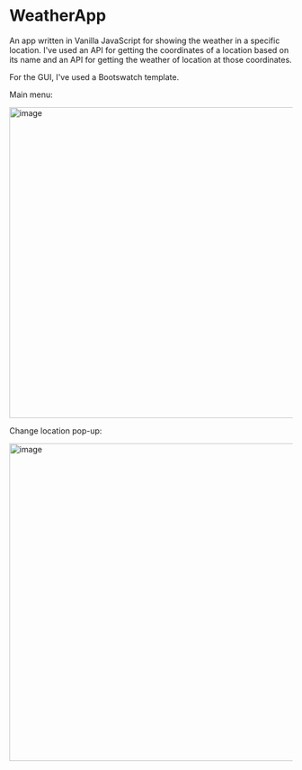 # WeatherApp

An app written in Vanilla JavaScript for showing the weather in a specific location. I've used an API for getting the coordinates of a location based on its name and an API for getting the weather of location at those coordinates.

For the GUI, I've used a Bootswatch template.

Main menu:

<img width="553" alt="image" src="https://user-images.githubusercontent.com/83142073/222136221-8a848fd8-d4ed-4baa-9659-fdbc1914ed2c.png">

Change location pop-up:

<img width="565" alt="image" src="https://user-images.githubusercontent.com/83142073/222136275-1c652e70-366c-4492-aa0e-1fb9f9610f9d.png">
